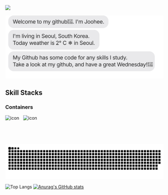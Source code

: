 <p>
  <a href="https://hits.seeyoufarm.com">
  <img src="https://hits.seeyoufarm.com/api/count/incr/badge.svg?url=https%3A%2F%2Fgithub.com%2Fjunius06&count_bg=%234490E7&title_bg=%2386757E&icon=github.svg&icon_color=%23E1DEDE&title=hits&edge_flat=false"/>
  </a>
</p>

<!-- chat window -->
![chat_svg](https://github.com/junius06/junius06/blob/main/chat.svg)

<!-- Skill Stacks -->
## Skill Stacks
### Containers
<div style="display: flex; align-items: flex-start;">
<img src="https://techstack-generator.vercel.app/docker-icon.svg" alt="icon" width="57" height="57" />
<img src="https://techstack-generator.vercel.app/kubernetes-icon.svg" alt="icon" width="57" height="57" />
</div style="text-align: center;">
<br><br>

<picture>
  <img alt="github contribution grid snake animation" src="https://raw.githubusercontent.com/junius06/junius06/output/github-contribution-grid-snake.svg">
</picture>

![Top Langs](https://github-readme-stats.vercel.app/api/top-langs/?username=junius06&layout=compact&theme=github)
[![Anurag's GitHub stats](https://github-readme-stats.vercel.app/api?username=junius06&theme=github)](https://github.com/anuraghazra/github-readme-stats)

<!-- 아래 주석처럼 img를 이용하면 Top Langs와 stats가 가로 두 칸으로 분리된다. -->
<!-- Top Language -->
<!-- <p>
  <img src="https://github-readme-stats.vercel.app/api/top-langs/?username=junius06&layout=compact&theme=github">
</p> -->

<!-- GitHub stats -->
<!-- <p>
  <a href="https://github.com/anuraghazra/github-readme-stats">
    <img src="https://github-readme-stats.vercel.app/api?username=junius06&theme=github"/>
  </a>
</p> -->